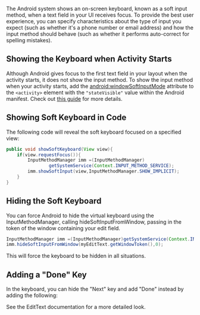 The Android system shows an on-screen keyboard, known as a soft input method, when a text field in your UI receives focus. To provide the best user experience, you can specify characteristics about the type of input you expect (such as whether it's a phone number or email address) and how the input method should behave (such as whether it performs auto-correct for spelling mistakes).

## Showing the Keyboard when Activity Starts

Although Android gives focus to the first text field in your layout when the activity starts, it does not show the input method. To show the input method when your activity starts, add the [android:windowSoftInputMode](http://developer.android.com/guide/topics/manifest/activity-element.html#wsoft) attribute to the `<activity>` element with the `"stateVisible"` value within the Android manifest. Check out [this guide](http://developer.android.com/training/keyboard-input/visibility.html#ShowOnStart) for more details.

## Showing Soft Keyboard in Code

The following code will reveal the soft keyboard focused on a specified view:

```java
public void showSoftKeyboard(View view){
    if(view.requestFocus()){
        InputMethodManager imm =(InputMethodManager)
                getSystemService(Context.INPUT_METHOD_SERVICE);
        imm.showSoftInput(view,InputMethodManager.SHOW_IMPLICIT);
    }
}
```

## Hiding the Soft Keyboard

You can force Android to hide the virtual keyboard using the InputMethodManager, calling hideSoftInputFromWindow, passing in the token of the window containing your edit field.

```java
InputMethodManager imm =(InputMethodManager)getSystemService(Context.INPUT_METHOD_SERVICE);
imm.hideSoftInputFromWindow(myEditText.getWindowToken(),0);
```

This will force the keyboard to be hidden in all situations. 

## Adding a "Done" Key

In the keyboard, you can hide the "Next" key and add "Done" instead by adding the following:


See the EditText documentation for a more detailed look.